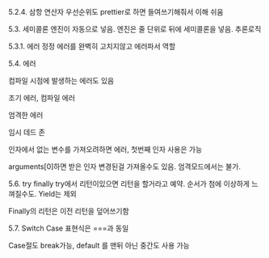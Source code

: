 

5.2.4.
삼항 연산자 우선순위도 prettier로 하면 들여쓰기해줘서 이해 쉬움 

5.3. 세미콜론
엔진이 자동으로 넣음.
엔진은 줄 단위로 뒤에 세미콜론을 넣음.
추론로직 

5.3.1. 에러 정정
에러를 완벽히 고치지않고 에러파서 역할 

5.4. 에러 

컴파일 시점에 발생하는 에러도 있음 

조기 에러, 컴파일 에러 

엄격한 에러 

임시 데드 존 

인자에서 없는 변수를 가져오려하면 에러, 첫번째 인자 사용은 가능 

arguments[0]하면 받은 인자 변경된걸 가져올수도 있음. 엄격모드에서는 불가. 

5.6. try finally
try에서 리턴이있으면 리턴을 할거라고 예약. 순서가 첨에 이상하게 느껴질수도. Yield는 제외 

Finally의 리턴은 이전 리턴을 덮어쓰기함 

5.7. Switch
Case 표현식은 ===과 동일



Case절도 break가능, default 를 맨뒤 아닌 중간도 사용 가능
